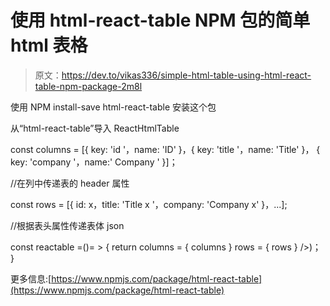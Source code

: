 # 使用 html-react-table NPM 包的简单 html 表格

> 原文：<https://dev.to/vikas336/simple-html-table-using-html-react-table-npm-package-2m8l>

使用 NPM install-save html-react-table 安装这个包

从“html-react-table”导入 ReactHtmlTable

const columns = [{ key: 'id '，name: 'ID' }，{ key: 'title '，name: 'Title' }，
{ key: 'company '，name:' Company ' }]；

//在列中传递表的 header 属性

const rows = [{ id: x，title: 'Title x '，company: 'Company x' }，...];

//根据表头属性传递表体 json

const reactable =()= > {
return columns = { columns }
rows = { rows }
/>)；
}

更多信息:[https://www.npmjs.com/package/html-react-table](https://www.npmjs.com/package/html-react-table)